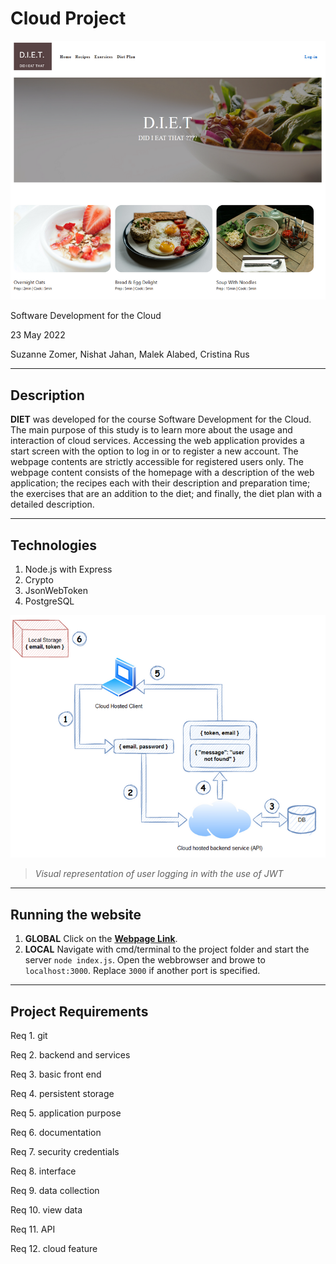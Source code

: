# Cloud Project

![Alt text](img1.PNG?raw=true "Application")

Software Development for the Cloud

23 May 2022

Suzanne Zomer, Nishat Jahan, Malek Alabed, Cristina Rus

---

## Description

**DIET** was developed for the course Software Development for the Cloud. The main purpose of this study is to learn more about the usage and interaction of cloud services. Accessing the web application provides a start screen with the option to log in or to register a new account. The webpage contents are strictly accessible for registered users only. The webpage content consists of the homepage with a description of the web application; the recipes each with their description and preparation time; the exercises that are an addition to the diet; and finally, the diet plan with a detailed description.

---

## Technologies

1. Node.js with Express
2. Crypto
3. JsonWebToken
4. PostgreSQL

![Alt text](img2.PNG?raw=true "Application")
>*Visual representation of user logging in with the use of JWT*

---

## Running the website

1. **GLOBAL** Click on the [**Webpage Link**](https://cloud-project-2022.herokuapp.com/).
2. **LOCAL** Navigate with cmd/terminal to the project folder and start the server `node index.js`. Open the webbrowser and browe to `localhost:3000`. Replace `3000` if another port is specified.

---

## Project Requirements

Req 1. git

Req 2. backend and services

Req 3. basic front end

Req 4. persistent storage

Req 5. application purpose

Req 6. documentation

Req 7. security credentials

Req 8. interface

Req 9. data collection

Req 10. view data

Req 11. API

Req 12. cloud feature
